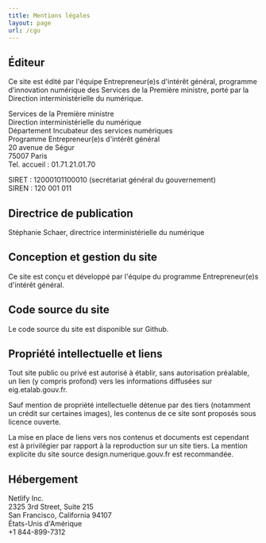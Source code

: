 ```yaml
---
title: Mentions légales
layout: page
url: /cgu
---
```

## Éditeur

Ce site est édité par l'équipe Entrepreneur(e)s d'intérêt général, programme d’innovation numérique des Services de la Première ministre, porté par la Direction interministérielle du numérique.

Services de la Première ministre\
Direction interministérielle du numérique\
Département Incubateur des services numériques\
Programme Entrepreneur(e)s d'intérêt général\
20 avenue de Ségur\
75007 Paris\
Tel. accueil : 01.71.21.01.70

SIRET : 12000101100010 (secrétariat général du gouvernement)\
SIREN : 120 001 011

## Directrice de publication

Stéphanie Schaer, directrice interministérielle du numérique

## Conception et gestion du site

Ce site est conçu et développé par l'équipe du programme Entrepreneur(e)s d'intérêt général.

## Code source du site

Le code source du site est disponible sur Github.

## Propriété intellectuelle et liens

Tout site public ou privé est autorisé à établir, sans autorisation préalable, un lien (y compris profond) vers les informations diffusées sur eig.etalab.gouv.fr.

Sauf mention de propriété intellectuelle détenue par des tiers (notamment un crédit sur certaines images), les contenus de ce site sont proposés sous licence ouverte.

La mise en place de liens vers nos contenus et documents est cependant est à privilégier par rapport à la reproduction sur un site tiers. La mention explicite du site source design.numerique.gouv.fr est recommandée.

## Hébergement

Netlify Inc.\
2325 3rd Street, Suite 215\
San Francisco, California 94107\
États-Unis d'Amérique\
+1 844-899-7312